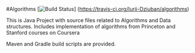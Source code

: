 
#Algorithms
[![Build Status](https://travis-ci.org/Iurii-Dziuban/algorithms.svg?branch=master)] (https://travis-ci.org/Iurii-Dziuban/algorithms)

This is Java Project with source files related to Algorithms and Data structures.
Includes implementation of algorithms from Princeton and Stanford courses on Coursera

Maven and Gradle build scripts are provided.
